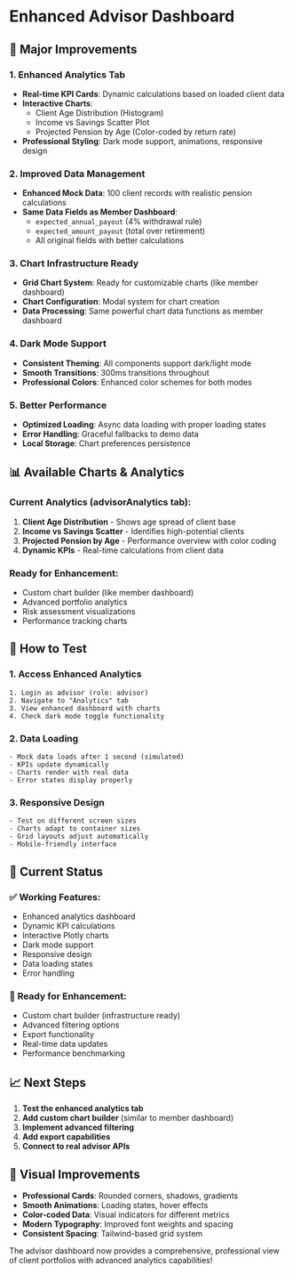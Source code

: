 # Enhanced Advisor Dashboard

## 🎯 Major Improvements

### 1. **Enhanced Analytics Tab**
- **Real-time KPI Cards**: Dynamic calculations based on loaded client data
- **Interactive Charts**: 
  - Client Age Distribution (Histogram)
  - Income vs Savings Scatter Plot
  - Projected Pension by Age (Color-coded by return rate)
- **Professional Styling**: Dark mode support, animations, responsive design

### 2. **Improved Data Management**
- **Enhanced Mock Data**: 100 client records with realistic pension calculations
- **Same Data Fields as Member Dashboard**: 
  - `expected_annual_payout` (4% withdrawal rule)
  - `expected_amount_payout` (total over retirement)
  - All original fields with better calculations

### 3. **Chart Infrastructure Ready**
- **Grid Chart System**: Ready for customizable charts (like member dashboard)
- **Chart Configuration**: Modal system for chart creation
- **Data Processing**: Same powerful chart data functions as member dashboard

### 4. **Dark Mode Support**
- **Consistent Theming**: All components support dark/light mode
- **Smooth Transitions**: 300ms transitions throughout
- **Professional Colors**: Enhanced color schemes for both modes

### 5. **Better Performance**
- **Optimized Loading**: Async data loading with proper loading states
- **Error Handling**: Graceful fallbacks to demo data
- **Local Storage**: Chart preferences persistence

## 📊 Available Charts & Analytics

### Current Analytics (advisorAnalytics tab):
1. **Client Age Distribution** - Shows age spread of client base
2. **Income vs Savings Scatter** - Identifies high-potential clients
3. **Projected Pension by Age** - Performance overview with color coding
4. **Dynamic KPIs** - Real-time calculations from client data

### Ready for Enhancement:
- Custom chart builder (like member dashboard)
- Advanced portfolio analytics
- Risk assessment visualizations
- Performance tracking charts

## 🚀 How to Test

### 1. **Access Enhanced Analytics**
```
1. Login as advisor (role: advisor)
2. Navigate to "Analytics" tab
3. View enhanced dashboard with charts
4. Check dark mode toggle functionality
```

### 2. **Data Loading**
```
- Mock data loads after 1 second (simulated)
- KPIs update dynamically
- Charts render with real data
- Error states display properly
```

### 3. **Responsive Design**
```
- Test on different screen sizes
- Charts adapt to container sizes
- Grid layouts adjust automatically
- Mobile-friendly interface
```

## 🔧 Current Status

### ✅ **Working Features:**
- Enhanced analytics dashboard
- Dynamic KPI calculations
- Interactive Plotly charts
- Dark mode support
- Responsive design
- Data loading states
- Error handling

### 🚧 **Ready for Enhancement:**
- Custom chart builder (infrastructure ready)
- Advanced filtering options
- Export functionality
- Real-time data updates
- Performance benchmarking

## 📈 Next Steps

1. **Test the enhanced analytics tab**
2. **Add custom chart builder** (similar to member dashboard)
3. **Implement advanced filtering**
4. **Add export capabilities**
5. **Connect to real advisor APIs**

## 🎨 Visual Improvements

- **Professional Cards**: Rounded corners, shadows, gradients
- **Smooth Animations**: Loading states, hover effects
- **Color-coded Data**: Visual indicators for different metrics
- **Modern Typography**: Improved font weights and spacing
- **Consistent Spacing**: Tailwind-based grid system

The advisor dashboard now provides a comprehensive, professional view of client portfolios with advanced analytics capabilities!

